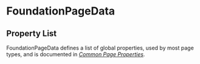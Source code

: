 # FoundationPageData

## Property List
FoundationPageData defines a list of global properties, used by most page types, and is documented in [*Common Page Properties*](../../Common%20Page%20Properties.md).

